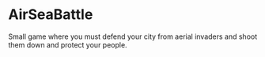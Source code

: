 # AirSeaBattle
 Small game where you must defend your city from aerial invaders and shoot them down and protect your people.

